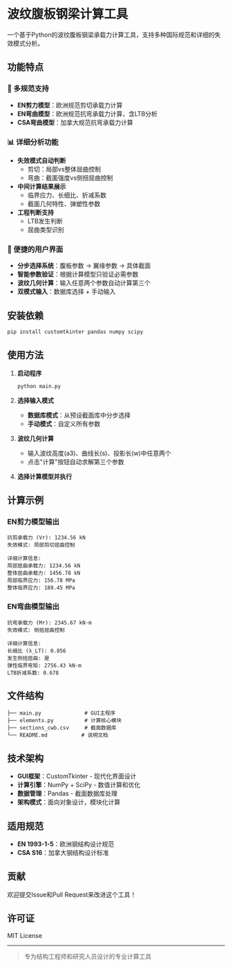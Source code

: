 # 波纹腹板钢梁计算工具

一个基于Python的波纹腹板钢梁承载力计算工具，支持多种国际规范和详细的失效模式分析。

## 功能特点

### 🎯 多规范支持
- **EN剪力模型**：欧洲规范剪切承载力计算
- **EN弯曲模型**：欧洲规范抗弯承载力计算，含LTB分析
- **CSA弯曲模型**：加拿大规范抗弯承载力计算

### 📊 详细分析功能
- **失效模式自动判断**
  - 剪切：局部vs整体屈曲控制
  - 弯曲：截面强度vs侧扭屈曲控制
- **中间计算结果展示**
  - 临界应力、长细比、折减系数
  - 截面几何特性、弹塑性参数
- **工程判断支持**
  - LTB发生判断
  - 屈曲类型识别

### 🔧 便捷的用户界面
- **分步选择系统**：腹板参数 → 翼缘参数 → 具体截面
- **智能参数验证**：根据计算模型只验证必需参数
- **波纹几何计算**：输入任意两个参数自动计算第三个
- **双模式输入**：数据库选择 + 手动输入

## 安装依赖

```bash
pip install customtkinter pandas numpy scipy
```

## 使用方法

1. **启动程序**
   ```bash
   python main.py
   ```

2. **选择输入模式**
   - **数据库模式**：从预设截面库中分步选择
   - **手动模式**：自定义所有参数

3. **波纹几何计算**
   - 输入波纹高度(a3)、曲线长(s)、投影长(w)中任意两个
   - 点击"计算"按钮自动求解第三个参数

4. **选择计算模型并执行**

## 计算示例

### EN剪力模型输出
```
抗剪承载力 (Vr): 1234.56 kN
失效模式: 局部剪切屈曲控制

详细计算信息:
局部屈曲承载力: 1234.56 kN
整体屈曲承载力: 1456.78 kN
局部临界应力: 156.78 MPa
整体临界应力: 189.45 MPa
```

### EN弯曲模型输出
```
抗弯承载力 (Mr): 2345.67 kN·m
失效模式: 侧扭屈曲控制

详细计算信息:
长细比 (λ_LT): 0.856
发生侧扭屈曲: 是
弹性临界弯矩: 2756.43 kN·m
LTB折减系数: 0.678
```

## 文件结构

```
├── main.py              # GUI主程序
├── elements.py          # 计算核心模块
├── sections_cwb.csv     # 截面数据库
└── README.md           # 说明文档
```

## 技术架构

- **GUI框架**：CustomTkinter - 现代化界面设计
- **计算引擎**：NumPy + SciPy - 数值计算和优化
- **数据管理**：Pandas - 截面数据库处理
- **架构模式**：面向对象设计，模块化计算

## 适用规范

- **EN 1993-1-5**：欧洲钢结构设计规范
- **CSA S16**：加拿大钢结构设计标准

## 贡献

欢迎提交Issue和Pull Request来改进这个工具！

## 许可证

MIT License

---

> 专为结构工程师和研究人员设计的专业计算工具
